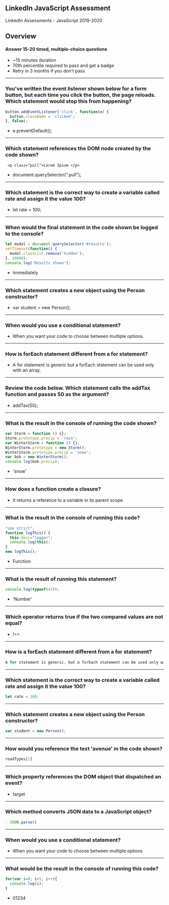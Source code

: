 ## LinkedIn JavaScript Assessment
LinkedIn Assessments - JavaScript 2019-2020


## Overview
 #### Answer 15-20 timed, multiple-choice questions

- ~15 minutes duration
- 70th percentile required to pass and get a badge
- Retry in 3 months if you don’t pass

----------------------------------------------------------

### You've written the  event listener shown below for a form button, but  each time you click the button, the page reloads. Which statement would stop this from happening?
```javascript
button.addEventListener('click', function(e) {
  button.className = 'clicked';
}, false);
```

- e.preventDefault();

----------------------------------------------------------

### Which statement references the DOM node created by the code shown?

```
 <p class="pull">Lorem Ipsum </p>
```

- document.querySelector(".pull");

----------------------------------------------------------

### Which statement is the correct way to create a variable called rate and assign it the value 100?

- let rate = 100;

----------------------------------------------------------

### When would the final statement in the code shown be logged to the console?
```javascript
let modal = document.querySelector('#results');
setTimeout(function() {
  modal.classList.remove('hidden');
}, 10000);
console.log('Results shown');
```

- Immediately

----------------------------------------------------------

### Which statement creates a new object using the Person constructor?

-  var student = new Person();

----------------------------------------------------------

### When would you use a conditional statement?

- When you want your code to choose between multiple options.

----------------------------------------------------------

### How is forEach statement different from a for statement?

- A for statement is generic but a forEach statement can be used only with an array.

----------------------------------------------------------

### Review the code below. Which statement calls the addTax function and passes 50 as the argument?

- addTax(50);

----------------------------------------------------------

### What is the result in the console of running the code shown?
```javascript
var Storm = function () {};
Storm.prototype.precip = 'rain';
var WinterStorm = function () {};
WinterStorm.prototype = new Storm();
WinterStorm.prototype.precip = 'snow';
var bob = new WinterStorm();
console.log(bob.precip);

```

- 'snow'

----------------------------------------------------------

### How does a function create a closure?

- It returns a reference to a variable in its parent scope.

----------------------------------------------------------

### What is the result in the console of running this code?
```javascript
"use strict";
function logThis() {
  this.desc="logger";
  console.log(this);
}
new logThis();
```

- Function

----------------------------------------------------------

### What is the result of running this statement?
```javascript
console.log(typeof(42));
```

- 'Number'

----------------------------------------------------------

### Which operator returns true if the two compared values are not equal?
 
- !== 

----------------------------------------------------------

### How is a forEach statement different from a for statement?

```javascript
A for statement is generic, but a forEach statement can be used only with an array
```

----------------------------------------------------------

### Which statement is the correct way to create a variable called rate and assign it the value 100?

```javascript
let rate = 100;
```

----------------------------------------------------------

### Which statement creates a new object using the Person constructor?

```javascript
var student = new Person();
```

----------------------------------------------------------

### How would you reference the text 'avenue' in the code shown?

```javascript
roadTypes[2]
```

----------------------------------------------------------

### Which property references the DOM object that dispatched an event?

- target

----------------------------------------------------------

### Which method converts JSON data to a JavaScript object?

```javascript
- JSON.parse()
```

----------------------------------------------------------

### When would you use a conditional statement?

- When you want your code to choose between multiple options

----------------------------------------------------------

### What would be the result in the console of running this code?

```javascript
for(var i=0; i<5; i++){ 
  console.log(i); 
}

```

- 01234 
